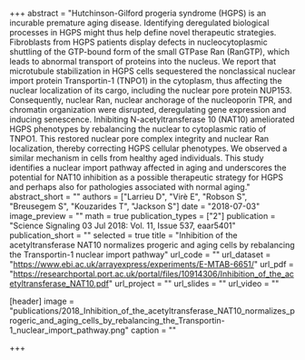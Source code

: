+++
abstract = "Hutchinson-Gilford progeria syndrome (HGPS) is an incurable premature aging disease. Identifying deregulated biological processes in HGPS might thus help define novel therapeutic strategies. Fibroblasts from HGPS patients display defects in nucleocytoplasmic shuttling of the GTP-bound form of the small GTPase Ran (RanGTP), which leads to abnormal transport of proteins into the nucleus. We report that microtubule stabilization in HGPS cells sequestered the nonclassical nuclear import protein Transportin-1 (TNPO1) in the cytoplasm, thus affecting the nuclear localization of its cargo, including the nuclear pore protein NUP153. Consequently, nuclear Ran, nuclear anchorage of the nucleoporin TPR, and chromatin organization were disrupted, deregulating gene expression and inducing senescence. Inhibiting N-acetyltransferase 10 (NAT10) ameliorated HGPS phenotypes by rebalancing the nuclear to cytoplasmic ratio of TNPO1. This restored nuclear pore complex integrity and nuclear Ran localization, thereby correcting HGPS cellular phenotypes. We observed a similar mechanism in cells from healthy aged individuals. This study identifies a nuclear import pathway affected in aging and underscores the potential for NAT10 inhibition as a possible therapeutic strategy for HGPS and perhaps also for pathologies associated with normal aging."
abstract_short = ""
authors = ["Larrieu D", "Virè E", "Robson S", "Breusegem S", "Kouzarides T", "Jackson S"]
date = "2018-07-03"
image_preview = ""
math = true
publication_types = ["2"]
publication = "Science Signaling  03 Jul 2018: Vol. 11, Issue 537, eaar5401"
publication_short = ""
selected = true
title = "Inhibition of the acetyltransferase NAT10 normalizes progeric and aging cells by rebalancing the Transportin-1 nuclear import pathway"
url_code = ""
url_dataset = "https://www.ebi.ac.uk/arrayexpress/experiments/E-MTAB-6651/"
url_pdf = "https://researchportal.port.ac.uk/portal/files/10914306/Inhibition_of_the_acetyltransferase_NAT10.pdf"
url_project = ""
url_slides = ""
url_video = ""

[header]
image = "publications/2018_Inhibition_of_the_acetyltransferase_NAT10_normalizes_progeric_and_aging_cells_by_rebalancing_the_Transportin-1_nuclear_import_pathway.png"
caption = ""

+++

